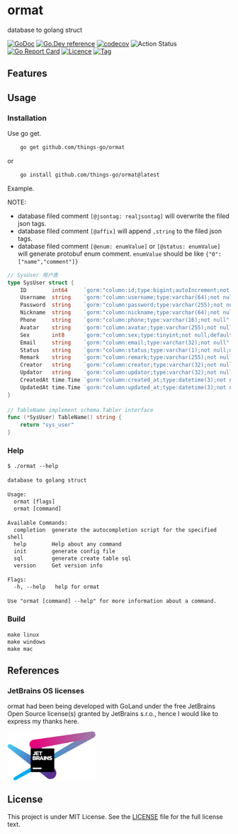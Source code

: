 # ormat

database to golang struct

[![GoDoc](https://godoc.org/github.com/things-go/ormat?status.svg)](https://godoc.org/github.com/things-go/ormat)
[![Go.Dev reference](https://img.shields.io/badge/go.dev-reference-blue?logo=go&logoColor=white)](https://pkg.go.dev/github.com/things-go/ormat?tab=doc)
[![codecov](https://codecov.io/gh/things-go/ormat/branch/main/graph/badge.svg)](https://codecov.io/gh/things-go/ormat)
![Action Status](https://github.com/things-go/ormat/workflows/Go/badge.svg)
[![Go Report Card](https://goreportcard.com/badge/github.com/things-go/ormat)](https://goreportcard.com/report/github.com/things-go/ormat)
[![Licence](https://img.shields.io/github/license/things-go/ormat)](https://raw.githubusercontent.com/things-go/ormat/main/LICENSE)
[![Tag](https://img.shields.io/github/v/tag/things-go/ormat)](https://github.com/things-go/ormat/tags)


## Features


## Usage

### Installation

Use go get.
```bash
    go get github.com/things-go/ormat
```
or 
```bash
    go install github.com/things-go/ormat@latest
```
Example.

NOTE: 

- database filed comment `[@jsontag: realjsontag]` will overwrite the filed json tags.
- database filed comment `[@affix]` will append `,string` to the filed json tags.
- database filed comment `[@enum: enumValue]` or `[@status: enumValue]` will generate protobuf enum comment. `enumValue` should be like `{"0":["name","comment"]}`
```go
// SysUser 用户表
type SysUser struct {
	ID        int64     `gorm:"column:id;type:bigint;autoIncrement;not null;primaryKey,priority:1" json:"id,omitempty"`
	Username  string    `gorm:"column:username;type:varchar(64);not null;primaryKey,priority:2;uniqueIndex:uk_username" json:"username,omitempty"`
	Password  string    `gorm:"column:password;type:varchar(255);not null" json:"password,omitempty"`
	Nickname  string    `gorm:"column:nickname;type:varchar(64);not null" json:"nickname,omitempty"`
	Phone     string    `gorm:"column:phone;type:varchar(16);not null" json:"phone,omitempty"`
	Avatar    string    `gorm:"column:avatar;type:varchar(255);not null" json:"avatar,omitempty"`
	Sex       int8      `gorm:"column:sex;type:tinyint;not null;default:3" json:"sex,omitempty"`
	Email     string    `gorm:"column:email;type:varchar(32);not null" json:"email,omitempty"`
	Status    string    `gorm:"column:status;type:varchar(1);not null;default:1" json:"status,omitempty"`
	Remark    string    `gorm:"column:remark;type:varchar(255);not null" json:"remark,omitempty"`
	Creator   string    `gorm:"column:creator;type:varchar(32);not null" json:"creator,omitempty"`
	Updator   string    `gorm:"column:updator;type:varchar(32);not null" json:"updator,omitempty"`
	CreatedAt time.Time `gorm:"column:created_at;type:datetime(3);not null" json:"created_at,omitempty"`
	UpdatedAt time.Time `gorm:"column:updated_at;type:datetime(3);not null" json:"updated_at,omitempty"`
}

// TableName implement schema.Tabler interface
func (*SysUser) TableName() string {
	return "sys_user"
}
```

### Help

```shell
$ ./ormat --help

database to golang struct

Usage:
  ormat [flags]
  ormat [command]

Available Commands:
  completion  generate the autocompletion script for the specified shell
  help        Help about any command
  init        generate config file
  sql         generate create table sql
  version     Get version info

Flags:
  -h, --help   help for ormat

Use "ormat [command] --help" for more information about a command.
```

### Build

```shell
make linux
make windows
make mac
```

## References

### JetBrains OS licenses
ormat had been being developed with GoLand under the free JetBrains Open Source license(s) granted by JetBrains s.r.o., hence I would like to express my thanks here.

<a href="https://www.jetbrains.com/?from=things-go/go-modbus" target="_blank"><img src="https://github.com/thinkgos/thinkgos/blob/master/asserts/jetbrains-variant-4.svg" width="200" align="middle"/></a>


## License

This project is under MIT License. See the [LICENSE](LICENSE) file for the full license text.
